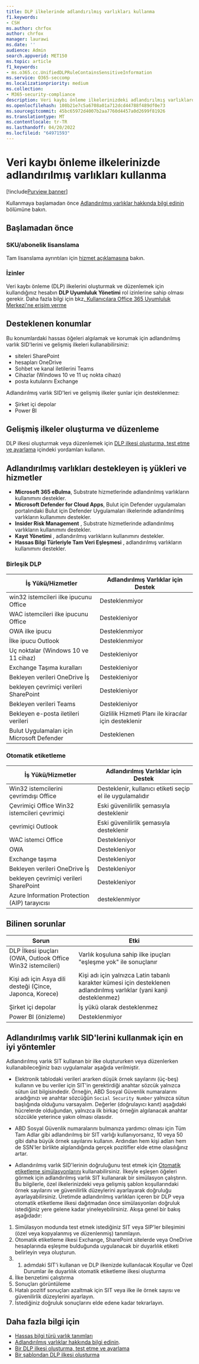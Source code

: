 ```yaml
---
title: DLP ilkelerinde adlandırılmış varlıkları kullanma
f1.keywords:
- CSH
ms.author: chrfox
author: chrfox
manager: laurawi
ms.date: ''
audience: Admin
search.appverid: MET150
ms.topic: article
f1_keywords:
- ms.o365.cc.UnifiedDLPRuleContainsSensitiveInformation
ms.service: O365-seccomp
ms.localizationpriority: medium
ms.collection:
- M365-security-compliance
description: Veri kaybı önleme ilkelerinizdeki adlandırılmış varlıklardan yararlanmak için bu yordamları kullanın
ms.openlocfilehash: 108b21e7c5a6708a01a712dcd44788f489df0e73
ms.sourcegitcommit: 45bc65972d4007b2aa7760d4457a0d2699f81926
ms.translationtype: MT
ms.contentlocale: tr-TR
ms.lasthandoff: 04/20/2022
ms.locfileid: "64971593"
---
```

# <a name="use-named-entities-in-your-data-loss-prevention-policies"></a>Veri kaybı önleme ilkelerinizde adlandırılmış varlıkları kullanma

[!include[Purview banner](../includes/purview-rebrand-banner.md)]

Kullanmaya başlamadan önce [Adlandırılmış varlıklar hakkında bilgi edinin](named-entities-learn.md) bölümüne bakın.

## <a name="before-you-begin"></a>Başlamadan önce

### <a name="skusubscriptions-licensing"></a>SKU/abonelik lisanslama

Tam lisanslama ayrıntıları için [hizmet açıklamasına](/office365/servicedescriptions/microsoft-365-service-descriptions/microsoft-365-tenantlevel-services-licensing-guidance/microsoft-365-security-compliance-licensing-guidance#information-protection-data-classification-analytics-overview-content--activity-explorer) bakın.

### <a name="permissions"></a>İzinler

Veri kaybı önleme (DLP) ilkelerini oluşturmak ve düzenlemek için kullandığınız hesabın **DLP Uyumluluk Yönetimi** rol izinlerine sahip olması gerekir. Daha fazla bilgi için bkz[. Kullanıcılara Office 365 Uyumluluk Merkezi'ne erişim verme](../security/office-365-security/grant-access-to-the-security-and-compliance-center.md)


## <a name="supported-locations"></a>Desteklenen konumlar

Bu konumlardaki hassas öğeleri algılamak ve korumak için adlandırılmış varlık SID'lerini ve gelişmiş ilkeleri kullanabilirsiniz:

- siteleri SharePoint
- hesapları OneDrive
- Sohbet ve kanal iletilerini Teams
- Cihazlar (Windows 10 ve 11 uç nokta cihazı)
- posta kutularını Exchange

Adlandırılmış varlık SID'leri ve gelişmiş ilkeler şunlar için desteklenmez:

- Şirket içi depolar
- Power BI

## <a name="create-and-edit-enhanced-policies"></a>Gelişmiş ilkeler oluşturma ve düzenleme

DLP ilkesi oluşturmak veya düzenlemek için [DLP ilkesi oluşturma, test etme ve ayarlama](create-test-tune-dlp-policy.md) içindeki yordamları kullanın.

## <a name="workloads-and-services-that-support-named-entities"></a>Adlandırılmış varlıkları destekleyen iş yükleri ve hizmetler

- **Microsoft 365 eBulma**, Substrate hizmetlerinde adlandırılmış varlıkların kullanımını destekler.
- **Microsoft Defender for Cloud Apps**, Bulut için Defender uygulamaları portalındaki Bulut için Defender Uygulamaları ilkelerinde adlandırılmış varlıkların kullanımını destekler.
- **Insider Risk Management** , Substrate hizmetlerinde adlandırılmış varlıkların kullanımını destekler.
- **Kayıt Yönetimi** , adlandırılmış varlıkların kullanımını destekler.
- **Hassas Bilgi Türleriyle Tam Veri Eşleşmesi** , adlandırılmış varlıkların kullanımını destekler.
<!--- **Communication Compliance** doesn't support the use of named entities in Exchange transport rules and data-at-rest.
- **Microsoft Information Governance** (MIG) doesn't support the use of named entities in Exchange transport rules and data-at-rest.-->
 
### <a name="unified-dlp"></a>Birleşik DLP

|İş Yükü/Hizmetler  |Adlandırılmış Varlıklar için Destek  |
|---------|---------|
|win32 istemcileri ilke ipucunu Office    |Desteklenmiyor  |
|WAC istemcileri ilke ipucunu Office    |Destekleniyor         |
|OWA ilke ipucu     |Desteklenmiyor         |
|İlke ipucu Outlook     |Desteklenmiyor |
|Uç noktalar (Windows 10 ve 11 cihaz)     |Destekleniyor  |
|Exchange Taşıma kuralları     |Destekleniyor |
|Bekleyen verileri OneDrive İş     |Destekleniyor         |
|bekleyen çevrimiçi verileri SharePoint     |Destekleniyor         |
|Bekleyen verileri Teams     |Destekleniyor         |
|Bekleyen e-posta iletileri verileri     |Gizlilik Hizmeti Planı ile kiracılar için desteklenir         |
|Bulut Uygulamaları için Microsoft Defender     |Desteklenen         |

### <a name="autolabeling"></a>Otomatik etiketleme

|İş Yükü/Hizmetler |Adlandırılmış Varlıklar için Destek  |
|---------|---------|
|Win32 istemcilerini çevrimdışı Office   |Desteklenir, kullanıcı etiketi seçip el ile uygulamalıdır |
|Çevrimiçi Office Win32 istemcileri çevrimiçi|Eski güvenilirlik şemasıyla desteklenir |
|çevrimiçi Outlook   |Eski güvenilirlik şemasıyla desteklenir  |
|WAC istemci Office     |Destekleniyor |
|OWA     |Destekleniyor |
|Exchange taşıma     |Destekleniyor |
|Bekleyen verileri OneDrive İş     |Destekleniyor |
|bekleyen çevrimiçi verileri SharePoint|Destekleniyor|
|Azure Information Protection (AIP) tarayıcısı|desteklenmiyor|

## <a name="known-issues"></a>Bilinen sorunlar

|Sorun  |Etki  |
|---------|---------|
|DLP İlkesi ipuçları (OWA, Outlook Office Win32 istemcileri)     |   Varlık koşuluna sahip ilke ipuçları "eşleşme yok" ile sonuçlanır      |
| Kişi adı için Asya dili desteği (Çince, Japonca, Korece)    | Kişi adı için yalnızca Latin tabanlı karakter kümesi için desteklenen adlandırılmış varlıklar (yani kanji desteklenmez)        |
|Şirket içi depolar    | İş yükü olarak desteklenmez|
|Power BI (önizleme) | Desteklenmiyor

<!--|Devices workload (Endpoint)     | Not supported as a workload – authoring policy with named entities will not be allowed        |-->

## <a name="best-practices-for-using-named-entity-sits"></a>Adlandırılmış varlık SID'lerini kullanmak için en iyi yöntemler

Adlandırılmış varlık SIT kullanan bir ilke oluştururken veya düzenlerken kullanabileceğiniz bazı uygulamalar aşağıda verilmiştir.

- Elektronik tablodaki verileri ararken düşük örnek sayılarını (üç-beş) kullanın ve bu veriler için SIT'in gerektirdiği anahtar sözcük yalnızca sütun üst bilgisindedir. Örneğin, ABD Sosyal Güvenlik numaralarını aradığınızı ve anahtar sözcüğün `Social Security Number` yalnızca sütun başlığında olduğunu varsayalım. Değerler (doğrulayıcı kanıt) aşağıdaki hücrelerde olduğundan, yalnızca ilk birkaç örneğin algılanacak anahtar sözcükle yeterince yakın olması olasıdır.  

- ABD Sosyal Güvenlik numaralarını bulmanıza yardımcı olması için Tüm Tam Adlar gibi adlandırılmış bir SIT varlığı kullanıyorsanız, 10 veya 50 gibi daha büyük örnek sayılarını kullanın. Ardından hem kişi adları hem de SSN'ler birlikte algılandığında gerçek pozitifler elde etme olasılığınız artar.

- Adlandırılmış varlık SID'lerinin doğruluğunu test etmek için [Otomatik etiketleme simülasyonlarını](apply-sensitivity-label-automatically.md#learn-about-simulation-mode) kullanabilirsiniz. İlkeyle eşleşen öğeleri görmek için adlandırılmış varlık SIT kullanarak bir simülasyon çalıştırın. Bu bilgilerle, özel ilkelerinizdeki veya gelişmiş şablon koşullarındaki örnek sayılarını ve güvenilirlik düzeylerini ayarlayarak doğruluğu ayarlayabilirsiniz. Üretimde adlandırılmış varlıkları içeren bir DLP veya otomatik etiketleme ilkesi dağıtmadan önce simülasyonları doğruluk istediğiniz yere gelene kadar yineleyebilirsiniz. Akışa genel bir bakış aşağıdadır:

1. Simülasyon modunda test etmek istediğiniz SIT veya SIP'ler bileşimini (özel veya kopyalanmış ve düzenlenmiş) tanımlayın.
1. Otomatik etiketleme ilkesi Exchange, SharePoint sitelerde veya OneDrive hesaplarında eşleşme bulduğunda uygulanacak bir duyarlılık etiketi belirleyin veya oluşturun.
1. 1. adımdaki SIT'i kullanan ve DLP ilkenizde kullanılacak Koşullar ve Özel Durumlar ile duyarlılık otomatik etiketleme ilkesi oluşturma
1. İlke benzetimi çalıştırma
1. Sonuçları görüntüleme
1. Hatalı pozitif sonuçları azaltmak için SIT veya ilke ile örnek sayısı ve güvenilirlik düzeylerini ayarlayın.
1. İstediğiniz doğruluk sonuçlarını elde edene kadar tekrarlayın.


## <a name="for-further-information"></a>Daha fazla bilgi için
- [Hassas bilgi türü varlık tanımları](sensitive-information-type-entity-definitions.md)
- [Adlandırılmış varlıklar hakkında bilgi edinin](named-entities-learn.md).
- [Bir DLP ilkesi oluşturma, test etme ve ayarlama](create-test-tune-dlp-policy.md)
- [Bir şablondan DLP ilkesi oluşturma](create-a-dlp-policy-from-a-template.md)
